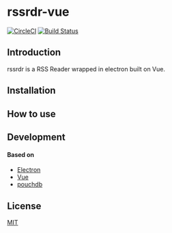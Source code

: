 # rssrdr-vue

[![CircleCI](https://circleci.com/gh/chetanraj/rssrdr-vue.svg?style=svg)](https://circleci.com/gh/chetanraj/rssrdr-vue) [![Build Status](https://travis-ci.org/chetanraj/rssrdr-vue.svg?bran̨ch=master)](https://travis-ci.org/chetanraj/rssrdr-vue)

## Introduction

rssrdr is a RSS Reader wrapped in electron built on Vue.

## Installation

## How to use

## Development

#### Based on

+ [Electron](https://github.com/atom/electron)
+ [Vue](https://vuejs.org/)
+ [pouchdb](https://pouchdb.com/)

## License

[MIT](LICENSE.md)
